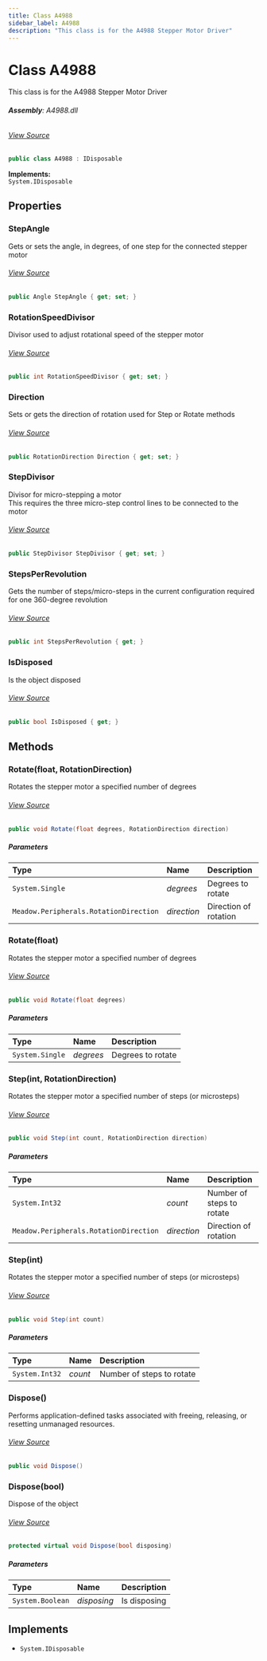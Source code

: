 ```yaml
---
title: Class A4988
sidebar_label: A4988
description: "This class is for the A4988 Stepper Motor Driver"
---
```

# Class A4988
This class is for the A4988 Stepper Motor Driver

###### **Assembly**: A4988.dll
###### [View Source](https://github.com/WildernessLabs/Meadow.Foundation.git/blob/develop/Source/Meadow.Foundation.Peripherals/Motors.Stepper.A4988/Driver/A4988.cs#L13)
```csharp title="Declaration"
public class A4988 : IDisposable
```
**Implements:**  
`System.IDisposable`

## Properties
### StepAngle
Gets or sets the angle, in degrees, of one step for the connected stepper motor
###### [View Source](https://github.com/WildernessLabs/Meadow.Foundation.git/blob/develop/Source/Meadow.Foundation.Peripherals/Motors.Stepper.A4988/Driver/A4988.cs#L18)
```csharp title="Declaration"
public Angle StepAngle { get; set; }
```
### RotationSpeedDivisor
Divisor used to adjust rotational speed of the stepper motor
###### [View Source](https://github.com/WildernessLabs/Meadow.Foundation.git/blob/develop/Source/Meadow.Foundation.Peripherals/Motors.Stepper.A4988/Driver/A4988.cs#L32)
```csharp title="Declaration"
public int RotationSpeedDivisor { get; set; }
```
### Direction
Sets or gets the direction of rotation used for Step or Rotate methods
###### [View Source](https://github.com/WildernessLabs/Meadow.Foundation.git/blob/develop/Source/Meadow.Foundation.Peripherals/Motors.Stepper.A4988/Driver/A4988.cs#L48)
```csharp title="Declaration"
public RotationDirection Direction { get; set; }
```
### StepDivisor
Divisor for micro-stepping a motor  
This requires the three micro-step control lines to be connected to the motor
###### [View Source](https://github.com/WildernessLabs/Meadow.Foundation.git/blob/develop/Source/Meadow.Foundation.Peripherals/Motors.Stepper.A4988/Driver/A4988.cs#L54)
```csharp title="Declaration"
public StepDivisor StepDivisor { get; set; }
```
### StepsPerRevolution
Gets the number of steps/micro-steps in the current configuration required for one 360-degree revolution
###### [View Source](https://github.com/WildernessLabs/Meadow.Foundation.git/blob/develop/Source/Meadow.Foundation.Peripherals/Motors.Stepper.A4988/Driver/A4988.cs#L106)
```csharp title="Declaration"
public int StepsPerRevolution { get; }
```
### IsDisposed
Is the object disposed
###### [View Source](https://github.com/WildernessLabs/Meadow.Foundation.git/blob/develop/Source/Meadow.Foundation.Peripherals/Motors.Stepper.A4988/Driver/A4988.cs#L118)
```csharp title="Declaration"
public bool IsDisposed { get; }
```
## Methods
### Rotate(float, RotationDirection)
Rotates the stepper motor a specified number of degrees
###### [View Source](https://github.com/WildernessLabs/Meadow.Foundation.git/blob/develop/Source/Meadow.Foundation.Peripherals/Motors.Stepper.A4988/Driver/A4988.cs#L215)
```csharp title="Declaration"
public void Rotate(float degrees, RotationDirection direction)
```

##### Parameters

| Type | Name | Description |
|:--- |:--- |:--- |
| `System.Single` | *degrees* | Degrees to rotate |
| `Meadow.Peripherals.RotationDirection` | *direction* | Direction of rotation |

### Rotate(float)
Rotates the stepper motor a specified number of degrees
###### [View Source](https://github.com/WildernessLabs/Meadow.Foundation.git/blob/develop/Source/Meadow.Foundation.Peripherals/Motors.Stepper.A4988/Driver/A4988.cs#L225)
```csharp title="Declaration"
public void Rotate(float degrees)
```

##### Parameters

| Type | Name | Description |
|:--- |:--- |:--- |
| `System.Single` | *degrees* | Degrees to rotate |

### Step(int, RotationDirection)
Rotates the stepper motor a specified number of steps (or microsteps)
###### [View Source](https://github.com/WildernessLabs/Meadow.Foundation.git/blob/develop/Source/Meadow.Foundation.Peripherals/Motors.Stepper.A4988/Driver/A4988.cs#L237)
```csharp title="Declaration"
public void Step(int count, RotationDirection direction)
```

##### Parameters

| Type | Name | Description |
|:--- |:--- |:--- |
| `System.Int32` | *count* | Number of steps to rotate |
| `Meadow.Peripherals.RotationDirection` | *direction* | Direction of rotation |

### Step(int)
Rotates the stepper motor a specified number of steps (or microsteps)
###### [View Source](https://github.com/WildernessLabs/Meadow.Foundation.git/blob/develop/Source/Meadow.Foundation.Peripherals/Motors.Stepper.A4988/Driver/A4988.cs#L247)
```csharp title="Declaration"
public void Step(int count)
```

##### Parameters

| Type | Name | Description |
|:--- |:--- |:--- |
| `System.Int32` | *count* | Number of steps to rotate |

### Dispose()
Performs application-defined tasks associated with freeing, releasing, or resetting unmanaged resources.
###### [View Source](https://github.com/WildernessLabs/Meadow.Foundation.git/blob/develop/Source/Meadow.Foundation.Peripherals/Motors.Stepper.A4988/Driver/A4988.cs#L271)
```csharp title="Declaration"
public void Dispose()
```
### Dispose(bool)
Dispose of the object
###### [View Source](https://github.com/WildernessLabs/Meadow.Foundation.git/blob/develop/Source/Meadow.Foundation.Peripherals/Motors.Stepper.A4988/Driver/A4988.cs#L281)
```csharp title="Declaration"
protected virtual void Dispose(bool disposing)
```

##### Parameters

| Type | Name | Description |
|:--- |:--- |:--- |
| `System.Boolean` | *disposing* | Is disposing |


## Implements

* `System.IDisposable`
